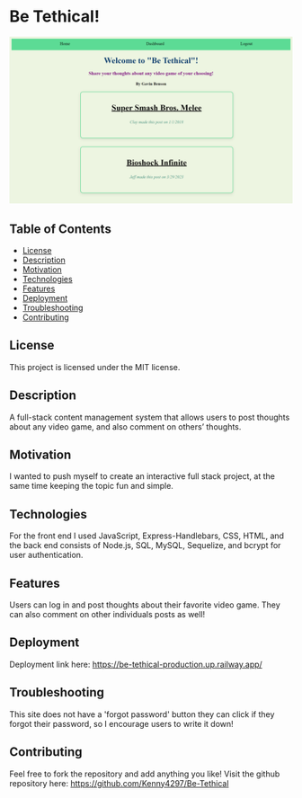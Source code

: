 # Be Tethical!
![Screenshot](./public/images/BeTethicalUpdated.png)

## Table of Contents
- [License](#license)
- [Description](#description)
- [Motivation](#motivation)
- [Technologies](#technologies)
- [Features](#features)
- [Deployment](#Deployment)
- [Troubleshooting](#troubleshooting)
- [Contributing](#contributing)

## License
This project is licensed under the MIT license.

## Description
A full-stack content management system that allows users to post thoughts about any video game, and also comment on others’ thoughts. 

## Motivation
I wanted to push myself to create an interactive full stack project, at the same time keeping the topic fun and simple.

## Technologies
For the front end I used JavaScript, Express-Handlebars, CSS, HTML, and the back end consists of Node.js, SQL, MySQL, Sequelize, and bcrypt for user authentication. 

## Features
Users can log in and post thoughts about their favorite video game. They can also comment on other individuals posts as well!

## Deployment
Deployment link here: https://be-tethical-production.up.railway.app/

## Troubleshooting
This site does not have a 'forgot password' button they can click if they forgot their password, so I encourage users to write it down!

## Contributing
Feel free to fork the repository and add anything you like! Visit the github repository here: https://github.com/Kenny4297/Be-Tethical
